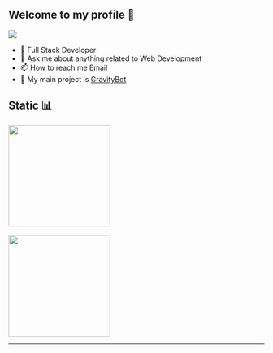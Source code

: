 ## **Welcome to my profile 👋**

<img align="center" src="https://discord.c99.nl/widget/theme-1/417332680758394880.png"/> 

- 🦾 Full Stack Developer
- 💬 Ask me about anything related to Web Development
- 📫 How to reach me [Email](mailto:aycs963@gmail.com)
- 🗻 My main project is [GravityBot](https://discord.com/invite/gravitybot)

## **Static 📊**

<a href="https://discord.com/invite/gravitybot">
  <img align="center" height="200px" src="https://github-readme-stats.vercel.app/api?username=eyun-dev&show_icons=true&theme=tokyonight" />
</a>
<br><br>
<a href="https://discord.com/invite/gravitybot">
  <img align="center" height="200px" src="https://github-readme-stats.vercel.app/api/top-langs/?username=anuraghazra&layout=compact&theme=tokyonight" />
</a>

---

